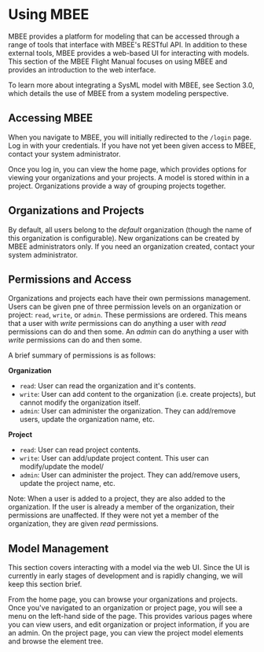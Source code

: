 # Using MBEE

MBEE provides a platform for modeling that can be accessed through a range of
tools that interface with MBEE's RESTful API. In addition to these external 
tools, MBEE provides a web-based UI for interacting with models. This section
of the MBEE Flight Manual focuses on using MBEE and provides an introduction
to the web interface.

To learn more about integrating a SysML model with MBEE, see
Section 3.0, which details the use of MBEE from a system modeling perspective.

## Accessing MBEE
When you navigate to MBEE, you will initially redirected to the `/login` page. 
Log in with your credentials. If you have not yet been given access to MBEE,
contact your system administrator. 

Once you log in, you can view the home page, which provides options for viewing 
your organizations and your projects. A model is stored within in a project. 
Organizations provide a way of grouping projects together.

## Organizations and Projects

By default, all users belong to the *default* organization (though the name of
this organization is configurable). New organizations can be created by MBEE 
administrators only. If you need an organization created, contact your system
administrator.

## Permissions and Access

Organizations and projects each have their own permissions management. 
Users can be given pne of three permission levels on an organization or
project: `read`, `write`, or `admin`. These permissions are ordered. This means
 that a user with *write* permissions can do anything a user with *read* 
 permissions can do and then some. An *admin* can do anything a user with 
 *write* permissions can do and then some.
 
 A brief summary of permissions is as follows:

**Organization**
- `read`: User can read the organization and it's contents.
- `write`: User can add content to the organization (i.e. create projects), but
cannot modify the organization itself.
- `admin`: User can administer the organization. They can add/remove users, 
update the organization name, etc.

**Project**
- `read`: User can read project contents. 
- `write`: User can add/update project content. This user can modify/update the
model/ 
- `admin`: User can administer the project. They can add/remove users, 
update the project name, etc.

Note: When a user is added to a project, they are also added to the 
organization. If the user is already a member of the organization, their 
permissions are unaffected. If they were not yet a member of the organization,
they are given *read* permissions.

## Model Management

This section covers interacting with a model via the web UI. Since the UI
is currently in early stages of development and is rapidly changing, we will
keep this section brief.

From the home page, you can browse your organizations and projects. Once you've
navigated to an organization or project page, you will see a menu on the left-hand 
side of the page. This provides various pages where you can view users, and
edit organization or project information, if you are an admin. On the project page,
you can view the project model elements and browse the element tree.
